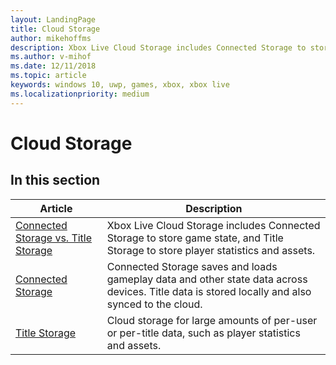 ```yaml
---
layout: LandingPage
title: Cloud Storage
author: mikehoffms
description: Xbox Live Cloud Storage includes Connected Storage to store game state, and Title Storage to store player statistics and assets.
ms.author: v-mihof
ms.date: 12/11/2018
ms.topic: article
keywords: windows 10, uwp, games, xbox, xbox live
ms.localizationpriority: medium
---
```


# Cloud Storage


## In this section

| Article | Description |
|---------|-------------|
| [Connected Storage vs. Title Storage](connected-storage-vs-title-storage.md) | Xbox Live Cloud Storage includes Connected Storage to store game state, and Title Storage to store player statistics and assets. |
| [Connected Storage](connected-storage/connected-storage.md) | Connected Storage saves and loads gameplay data and other state data across devices. Title data is stored locally and also synced to the cloud. |
| [Title Storage](xbox-live-title-storage/xbl-title-storage.md) | Cloud storage for large amounts of per-user or per-title data, such as player statistics and assets. |
